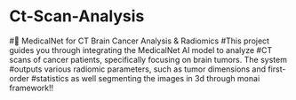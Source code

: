 # Ct-Scan-Analysis

#🧠 MedicalNet for CT Brain Cancer Analysis & Radiomics
#This project guides you through integrating the MedicalNet AI model to analyze #CT scans of cancer patients, specifically focusing on brain tumors. The system #outputs various radiomic parameters, such as tumor dimensions and first-order #statistics as well segmenting the images in 3d through monai framework!!
